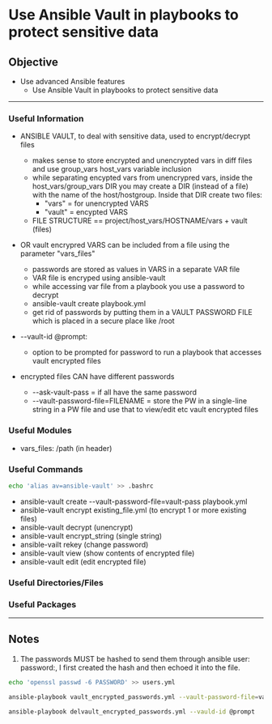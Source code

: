 #  Use Ansible Vault in playbooks to protect sensitive data

## Objective
* Use advanced Ansible features
	*  Use Ansible Vault in playbooks to protect sensitive data

---

### Useful Information
* ANSIBLE VAULT, to deal with sensitive data, used to encrypt/decrypt files
	* makes sense to store encrypted and unencrypted vars in diff files and use group_vars host_vars variable inclusion
	* while separating encypted vars from unencrypred vars, inside the host_vars/group_vars DIR you may create a DIR (instead of a file) with the name of the host/hostgroup. Inside that DIR create two files:
		* "vars" = for unencrypted VARS
		* "vault" = encypted VARS
	* FILE STRUCTURE == project/host_vars/HOSTNAME/vars + vault (files)

* OR vault encrypred VARS can be included from a file using the parameter "vars_files"
	* passwords are stored as values in VARS in a separate VAR file
	* VAR file is encryped using ansible-vault
	* while accessing var file from a playbook you use a password to decrypt
	* ansible-vault create playbook.yml
	* get rid of passwords by putting them in a VAULT PASSWORD FILE which is placed in a secure place like /root 

* --vault-id @prompt:
	* option to be prompted for password to run a playbook that accesses vault encrypted files

* encrypted files CAN have different passwords
	* --ask-vault-pass = if all have the same password
	* --vault-password-file=FILENAME = store the PW in a single-line string in a PW file and use that to view/edit etc vault encrypted files



### Useful Modules
* vars_files: /path (in header)

### Useful Commands
```zsh
echo 'alias av=ansible-vault' >> .bashrc
```

* ansible-vault create --vault-password-file=vault-pass playbook.yml
* ansible-vault encrypt existing_file.yml (to encrypt 1 or more existing files)
* ansible-vault decrypt (unencrypt)
* ansible-vault encrypt_string (single string)
* ansible-vailt rekey (change password)
* ansible-vault view (show contents of encrypted file)
* ansible-vault edit (edit encrypted file)


### Useful Directories/Files

### Useful Packages

---

## Notes
1. The passwords MUST be hashed to send them through ansible user: password:, I first created the hash and then echoed it into the file.

```zsh
echo 'openssl passwd -6 PASSWORD' >> users.yml
```

```zsh
ansible-playbook vault_encrypted_passwords.yml --vault-password-file=vault_pass.txt
```

```zsh
ansible-playbook delvault_encrypted_passwords.yml --vauld-id @prompt
```



